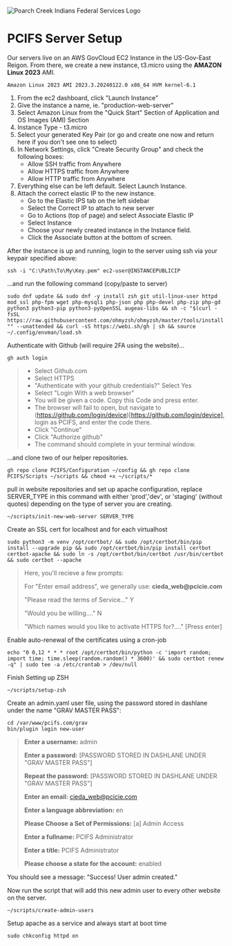 ![Poarch Creek Indians Federal Services Logo](https://pcifs.com/user/images/assets/SdWFPGMerCAgnyu.svg)
# PCIFS Server Setup

Our servers live on an AWS GovCloud EC2 Instance in the US-Gov-East Reigon.
From there, we create a new instance, t3.micro using the __AMAZON Linux 2023__ AMI.
```
Amazon Linux 2023 AMI 2023.3.20240122.0 x86_64 HVM kernel-6.1
```

1. From the ec2 dashboard, click "Launch Instance"
2. Give the instance a name, ie. "production-web-server"
3. Select Amazon Linux from the "Quick Start" Section of Application and OS Images (AMI) Section
4. Instance Type -  t3.micro
5. Select your generated Key Pair (or go and create one now and return here if you don't see one to select)
6. In Network Settings, click "Create Security Group" and check the following boxes:
    - Allow SSH traffic from Anywhere
    - Allow HTTPS traffic from Anywhere
    - Allow HTTP traffic from Anywhere
8. Everything else can be left default. Select Launch Instance.
9. Attach the correct elastic IP to the new instance.
    - Go to the Elastic IPS tab on the left sidebar
    - Select the Correct IP to attach  to new server
    - Go to Actions (top of page) and select Associate Elastic IP
    - Select Instance
    - Choose your newly created instance in the Instance field.
    - Click the Associate button at the bottom of screen.

After the instance is up and running, login to the server using ssh via your keypair specified above:

```
ssh -i "C:\Path\To\My\Key.pem" ec2-user@INSTANCEPUBLICIP
```

...and run the following command (copy/paste to server)

 ```
sudo dnf update && sudo dnf -y install zsh git util-linux-user httpd mod_ssl php-fpm wget php-mysqli php-json php php-devel php-zip php-gd python3 python3-pip python3-pyOpenSSL augeas-libs && sh -c "$(curl -fsSL https://raw.githubusercontent.com/ohmyzsh/ohmyzsh/master/tools/install.sh)" "" --unattended && curl -sS https://webi.sh/gh | sh	&& source ~/.config/envman/load.sh
```

Authenticate with Github (will require 2FA using the website)... 

```
gh auth login
```
> - Select Github.com
> - Select HTTPS
> - "Authenticate with your github credentials?" Select Yes
> - Select "Login With a web browser"
> - You will be given a code. Copy this Code and press enter.
> - The browser will fail to open, but navigate to (https://github.com/login/device)[https://github.com/login/device], login as PCIFS, and enter the code there.
> - Click "Continue"
> - Click "Authorize github"
> - The command should complete in your terminal window.
  
...and clone two of our helper repositories.
```
gh repo clone PCIFS/Configuration ~/config && gh repo clone PCIFS/Scripts ~/scripts && chmod +x ~/scripts/*
```
pull in website repositories and set up apache configuration, replace SERVER_TYPE in this command with either 'prod','dev', or 'staging' (without quotes) depending on the type of server you are creating. 
```
~/scripts/init-new-web-server SERVER_TYPE
```
Create an SSL cert for localhost and for each virtualhost

```
sudo python3 -m venv /opt/certbot/ && sudo /opt/certbot/bin/pip install --upgrade pip && sudo /opt/certbot/bin/pip install certbot certbot-apache && sudo ln -s /opt/certbot/bin/certbot /usr/bin/certbot && sudo certbot --apache
```

> Here, you'll recieve a few prompts:
> 
> For "Enter email address", we generally use:
>  __cieda_web@pcicie.com__
> 
> "Please read the terms of Service..."
> Y
> 
> "Would you be willing...."
> N
> 
> "Which names would you like to activate HTTPS for?...."
> [Press enter]

Enable auto-renewal of the certificates using a cron-job
```
echo "0 0,12 * * * root /opt/certbot/bin/python -c 'import random; import time; time.sleep(random.random() * 3600)' && sudo certbot renew -q" | sudo tee -a /etc/crontab > /dev/null
```

Finish Setting up ZSH

```
~/scripts/setup-zsh
```

Create an admin.yaml user file, using the password stored in dashlane under the name "GRAV MASTER PASS":
```
cd /var/www/pcifs.com/grav
bin/plugin login new-user
```

> __Enter a username:__ admin
> 
> __Enter a password:__ [PASSWORD STORED IN DASHLANE UNDER "GRAV MASTER PASS"]
> 
> __Repeat the password:__ [PASSWORD STORED IN DASHLANE UNDER "GRAV MASTER PASS"]
> 
> __Enter an email:__ cieda_web@pcicie.com
> 
> __Enter a language abbreviation:__ en
> 
> __Please Choose a Set of Permissions:__ [a] Admin Access
> 
> __Enter a fullname:__ PCIFS Administrator
> 
> __Enter a title:__ PCIFS Administrator
> 
> __Please choose a state for the account:__ enabled

You should see a message: "Success! User admin created."

Now run the script that will add this new admin user to every other website on the server.
```
~/scripts/create-admin-users
```

Setup apache as a service and always start at boot time

```
sudo chkconfig httpd on
```


